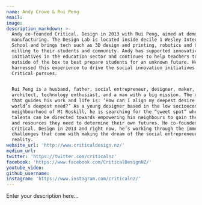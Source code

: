 ```yaml
---
name: Andy Crowe & Rui Peng
email:
image:
description_markdown: >-
  Andy co-founded Critical. Design in 2013 with Rui Peng, aimed at democratising
  manufacturing. The Design Lab is located inside decile 1 Wesley Intermediate
  School and brings tech such as 3D design and printing, robotics and CNC
  milling to their students and community. Andy has supported innovative
  initiatives in the education sector and continues to help teachers to think
  outside of the box to best prepare students for an unknown future. He has
  harnessed this experience to drive the social innovation initiatives that
  Critical pursues.


  Rui Peng is a husband, father, social entrepreneur, designer, maker,
  architect, technology enthusiast, and a man with a big mission. The question
  that guides his work and life is: ‘How can I align my deepest desire with the
  world’s deepest need?’ As a young designer based in the low socioeconomic
  neighbourhood of Mt Roskill, he is searching for the “sweet spot” where his
  talents can be directed towards empowering his neighbours to gain the skills
  and resources they need to determine their own futures. He co-founded
  Critical. Design in 2013 and right now, he’s working through the immense
  challenges that come with making the dream of the social entrepreneur a
  reality.
website_url: 'http://www.criticaldesign.nz/'
medium_url:
twitter: 'https://twitter.com/criticalnz'
facebook: 'https://www.facebook.com/CriticalDesignNZ/'
youtube_video:
github_username:
instagram: 'https://www.instagram.com/criticalnz/'
---
```


Enter your description here...
